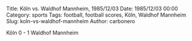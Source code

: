 Title: Köln vs. Waldhof Mannheim, 1985/12/03
Date: 1985/12/03 00:00
Category: sports
Tags: football, football scores, Köln, Waldhof Mannheim
Slug: koln-vs-waldhof-mannheim
Author: carbonero


Köln 0 - 1 Waldhof Mannheim
